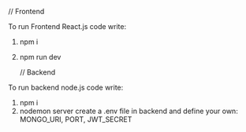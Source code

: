 // Frontend

To run Frontend React.js code write:

1. npm i
2. npm run dev

    // Backend
   
To run backend node.js code write:

1. npm i
2. nodemon server
create a .env file in backend and define your own: MONGO_URI, PORT, JWT_SECRET

